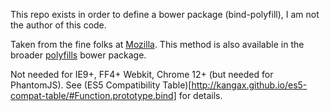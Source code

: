 This repo exists in order to define a bower package (bind-polyfill), I am not the author of this code.

Taken from the fine folks at [Mozilla](https://developer.mozilla.org/en-US/docs/Web/JavaScript/Reference/Global_Objects/Function/bind#Compatibility). This method is also available in the broader [polyfills](https://github.com/inexorabletash/polyfill) bower package.


Not needed for IE9+, FF4+ Webkit, Chrome 12+ (but needed for PhantomJS). See (ES5 Compatibility Table)[http://kangax.github.io/es5-compat-table/#Function.prototype.bind] for details. 
